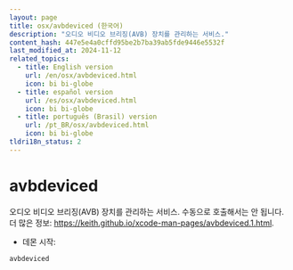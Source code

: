 ```yaml
---
layout: page
title: osx/avbdeviced (한국어)
description: "오디오 비디오 브리징(AVB) 장치를 관리하는 서비스."
content_hash: 447e5e4a0cffd95be2b7ba39ab5fde9446e5532f
last_modified_at: 2024-11-12
related_topics:
  - title: English version
    url: /en/osx/avbdeviced.html
    icon: bi bi-globe
  - title: español version
    url: /es/osx/avbdeviced.html
    icon: bi bi-globe
  - title: português (Brasil) version
    url: /pt_BR/osx/avbdeviced.html
    icon: bi bi-globe
tldri18n_status: 2
---
```

# avbdeviced

오디오 비디오 브리징(AVB) 장치를 관리하는 서비스.
수동으로 호출해서는 안 됩니다.
더 많은 정보: <https://keith.github.io/xcode-man-pages/avbdeviced.1.html>.

- 데몬 시작:

`avbdeviced`
